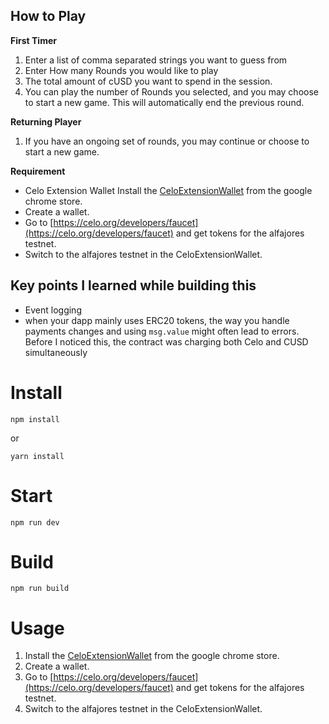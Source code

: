 ## How to Play
  **First Timer**
  1. Enter a list of comma separated strings you want to guess from
  2. Enter How many Rounds you would like to play
  3. The total amount of cUSD you want to spend in the session.
  4. You can play the number of Rounds you selected, and you may choose to start a new game. This will automatically end the previous round.
  
**Returning Player**
  1. If you have an ongoing set of rounds, you may continue or choose to start a new game.

  **Requirement**
  - Celo Extension Wallet Install the [CeloExtensionWallet](https://chrome.google.com/webstore/detail/celoextensionwallet/kkilomkmpmkbdnfelcpgckmpcaemjcdh?hl=en) from    the google chrome store.
  - Create a wallet.
  - Go to [https://celo.org/developers/faucet](https://celo.org/developers/faucet) and get tokens for the alfajores testnet.
  - Switch to the alfajores testnet in the CeloExtensionWallet.
  

## Key points I learned while building this
  - Event logging
  - when your dapp mainly uses ERC20 tokens, the way you handle payments changes and using ``msg.value`` might often lead to errors. Before I noticed this, the contract     was charging both Celo and CUSD simultaneously
  

# Install
```
npm install
```
or 

```
yarn install
```

# Start
```
npm run dev

```
# Build
```
npm run build
```
# Usage
1. Install the [CeloExtensionWallet](https://chrome.google.com/webstore/detail/celoextensionwallet/kkilomkmpmkbdnfelcpgckmpcaemjcdh?hl=en) from the google chrome store.
2. Create a wallet.
3. Go to [https://celo.org/developers/faucet](https://celo.org/developers/faucet) and get tokens for the alfajores testnet.
4. Switch to the alfajores testnet in the CeloExtensionWallet.
